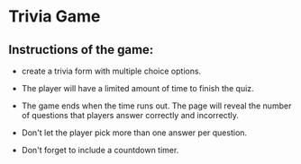 # **Trivia Game**

## **Instructions of the game:**

   * create a trivia form with multiple choice options.

   * The player will have a limited amount of time to finish the quiz. 

   * The game ends when the time runs out. The page will reveal the number of questions that players answer correctly and incorrectly.

   * Don't let the player pick more than one answer per question.

   * Don't forget to include a countdown timer.

    